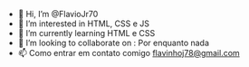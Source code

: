 - 👋 Hi, I’m @FlavioJr70
- 👀 I’m interested in  HTML, CSS e JS
- 🌱 I’m currently learning  HTML e CSS
- 💞️ I’m looking to collaborate on : Por enquanto nada
- 📫 Como entrar em contato comigo flavinhoj78@gmail.com

<!---
FlavioJr70/FlavioJr70 is a ✨ special ✨ repository because its `README.md` (this file) appears on your GitHub profile.
You can click the Preview link to take a look at your changes.
--->
